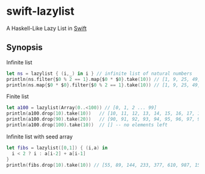 swift-lazylist
==============

A Haskell-Like Lazy List in [Swift]

[Swift]: https://developer.apple.com/swift/

Synopsis
--------

Infinite list
````swift
let ns = lazylist { (i,_) in i } // infinite list of natural numbers
println(ns.filter{$0 % 2 == 1}.map{$0 * $0}.take(10)) // [1, 9, 25, 49, 81, 121, 169, 225, 289, 361]
println(ns.map{$0 * $0}.filter{$0 % 2 == 1}.take(10)) // [1, 9, 25, 49, 81, 121, 169, 225, 289, 361]
````
Finite list
````swift
let a100 = lazylist(Array(0..<100)) // [0, 1, 2 ... 99]
println(a100.drop(10).take(10))   // [10, 11, 12, 13, 14, 15, 16, 17, 18, 19]
println(a100.drop(90).take(20))   // [90, 91, 92, 93, 94, 95, 96, 97, 98, 99] -- only 10
println(a100.drop(100).take(10))  // [] -- no elements left
````
Infinite list with seed array
````swift
let fibs = lazylist([0,1]) { (i,a) in 
  i < 2 ? i : a[i-2] + a[i-1]
}
println(fibs.drop(10).take(10)) // [55, 89, 144, 233, 377, 610, 987, 1597, 2584, 4181] -- F10...F19
````
